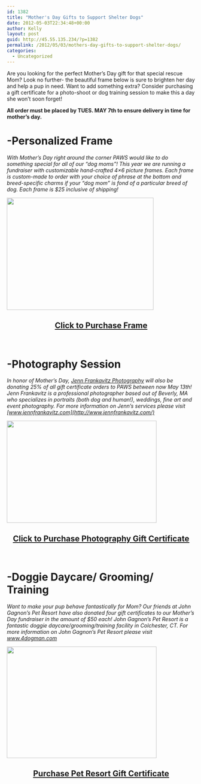 ```yaml
---
id: 1382
title: "Mother's Day Gifts to Support Shelter Dogs"
date: 2012-05-03T22:34:48+00:00
author: Kelly
layout: post
guid: http://45.55.135.234/?p=1382
permalink: /2012/05/03/mothers-day-gifts-to-support-shelter-dogs/
categories:
  - Uncategorized
---
```

Are you looking for the perfect Mother&#8217;s Day gift for that special rescue Mom? Look no further- the beautiful frame below is sure to brighten her day and help a pup in need. Want to add something extra? Consider purchasing a gift certificate for a photo-shoot or dog training session to make this a day she won&#8217;t soon forget!

**All order must be placed by TUES. MAY 7th to ensure delivery in time for mother&#8217;s day.**

# -Personalized Frame

_With Mother&#8217;s Day right around the corner PAWS would like to do something special for all of our &#8220;dog moms&#8221;! This year we are running a fundraiser with customizable hand-crafted 4&#215;6 picture frames. Each frame is custom-made to order with your choice of phrase at the bottom and breed-specific charms if your &#8220;dog mom&#8221; is fond of a particular breed of dog. Each frame is $25 inclusive of shipping!_

<img class="aligncenter size-medium wp-image-1384" title="Frame" src="https://pawsnewengland.com/wp-content/uploads/2012/05/Frame1-392x300.jpg" alt="" width="392" height="300" />

<h2 style="text-align: center;">
  <a href="https://pawsnewengland.com/purchase-frame/">Click to Purchase Frame</a>
</h2>

&nbsp;

# -Photography Session

_In honor of Mother&#8217;s Day, [Jenn Frankavitz Photography](www.jennfrankavitz.com) will also be donating 25% of all gift certificate orders to PAWS between now May 13th! Jenn Frankavitz is a professional photographer based out of Beverly, MA who specializes in portraits (both dog and human!), weddings, fine art and event photography. For more information on Jenn&#8217;s services please visit [www.jennfrankavitz.com](http://www.jennfrankavitz.com/)_

<img class="aligncenter size-medium wp-image-1385" title="IMG_5004web" src="https://pawsnewengland.com/wp-content/uploads/2012/05/IMG_5004web-400x273.jpg" alt="" width="400" height="273" />

<h2 style="text-align: center;">
  <a href="https://pawsnewengland.com/purchase-photography-session/"><span style="text-decoration: underline;">Click to Purchase Photography Gift Certificate</span></a>
</h2>

&nbsp;

# -Doggie Daycare/ Grooming/ Training

_Want to make your pup behave fantastically for Mom? Our friends at John Gagnon&#8217;s Pet Resort have also donated four gift certificates to our Mother&#8217;s Day fundraiser in the amount of $50 each! John Gagnon&#8217;s Pet Resort is a fantastic doggie daycare/grooming/training facility in Colchester, CT. For more information on John Gagnon&#8217;s Pet Resort please visit www.4dogman.com_

<img class="aligncenter size-medium wp-image-1386" title="423471_10151345674160387_243146755386_23201316_651975642_n" src="https://pawsnewengland.com/wp-content/uploads/2012/05/423471_10151345674160387_243146755386_23201316_651975642_n-400x298.jpg" alt="" width="400" height="298" />

<h2 style="text-align: center;">
  <a href="https://pawsnewengland.com/purchase-dog-training-gift-certificate/"><span style="text-decoration: underline;">Purchase Pet Resort Gift Certificate</span></a>
</h2>